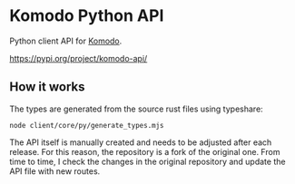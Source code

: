 # Komodo Python API

Python client API for [Komodo](https://komo.do).

https://pypi.org/project/komodo-api/

## How it works

The types are generated from the source rust files using typeshare:
```
node client/core/py/generate_types.mjs
```

The API itself is manually created and needs to be adjusted after each release. For this reason, the repository is a fork of the original one. From time to time, I check the changes in the original repository and update the API file with new routes.
